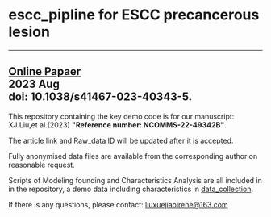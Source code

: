 # escc_pipline for ESCC precancerous lesion
-------------------------------------------------
[Online Papaer](https://www.nature.com/articles/s41467-023-40343-5)   
2023 Aug    
doi: 10.1038/s41467-023-40343-5. 
-------------------------------------------------
This repository containing the key demo code is for our manuscript:  
XJ Liu,et al.(2023) **"Reference number: NCOMMS-22-49342B"**.

The article link and Raw_data ID will be updated after it is accepted.

Fully anonymised data files are available from the corresponding author on reasonable request. 

Scripts of Modeling founding and Characteristics Analysis are all included in in the repository, a demo data including characteristics in [data_collection](https://github.com/hrcnlab/escc_pipline/tree/main/data_collect).

If there is any questions, please contact: [liuxuejiaoirene@163.com](mailto:liuxuejiaoirene@163.com)
